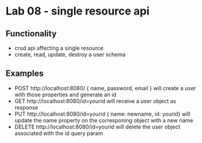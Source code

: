 # Lab 08 - single resource api

## Functionality
- crud api affecting a single resource
- create, read, update, destroy a user schema

## Examples
- POST http://localhost:8080/ { name, password, email } will create a user with those properties and generate an id
- GET http://localhost:8080/id=yourid will receive a user object as response
- PUT http://localhost:8080/id=yourid { name: newname, id: yourid} will update the name property on the corresponing object with a new name
- DELETE http://localhost:8080/id=yourid will delete the user object associated with the id query param
